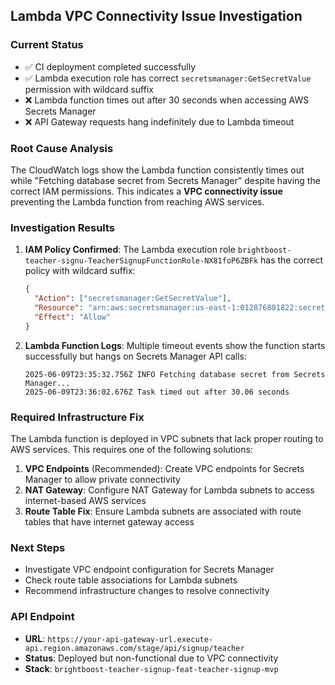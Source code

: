 ## Lambda VPC Connectivity Issue Investigation

### Current Status
- ✅ CI deployment completed successfully 
- ✅ Lambda execution role has correct `secretsmanager:GetSecretValue` permission with wildcard suffix
- ❌ Lambda function times out after 30 seconds when accessing AWS Secrets Manager
- ❌ API Gateway requests hang indefinitely due to Lambda timeout

### Root Cause Analysis
The CloudWatch logs show the Lambda function consistently times out while "Fetching database secret from Secrets Manager" despite having the correct IAM permissions. This indicates a **VPC connectivity issue** preventing the Lambda function from reaching AWS services.

### Investigation Results
1. **IAM Policy Confirmed**: The Lambda execution role `brightboost-teacher-signu-TeacherSignupFunctionRole-NX81foP6ZBFk` has the correct policy with wildcard suffix:
   ```json
   {
     "Action": ["secretsmanager:GetSecretValue"],
     "Resource": "arn:aws:secretsmanager:us-east-1:012876801822:secret:brightboost/aurora/prod-A7vWnk*",
     "Effect": "Allow"
   }
   ```

2. **Lambda Function Logs**: Multiple timeout events show the function starts successfully but hangs on Secrets Manager API calls:
   ```
   2025-06-09T23:35:32.756Z INFO Fetching database secret from Secrets Manager...
   2025-06-09T23:36:02.676Z Task timed out after 30.06 seconds
   ```

### Required Infrastructure Fix
The Lambda function is deployed in VPC subnets that lack proper routing to AWS services. This requires one of the following solutions:

1. **VPC Endpoints** (Recommended): Create VPC endpoints for Secrets Manager to allow private connectivity
2. **NAT Gateway**: Configure NAT Gateway for Lambda subnets to access internet-based AWS services  
3. **Route Table Fix**: Ensure Lambda subnets are associated with route tables that have internet gateway access

### Next Steps
- Investigate VPC endpoint configuration for Secrets Manager
- Check route table associations for Lambda subnets
- Recommend infrastructure changes to resolve connectivity

### API Endpoint
- **URL**: `https://your-api-gateway-url.execute-api.region.amazonaws.com/stage/api/signup/teacher`
- **Status**: Deployed but non-functional due to VPC connectivity
- **Stack**: `brightboost-teacher-signup-feat-teacher-signup-mvp`
